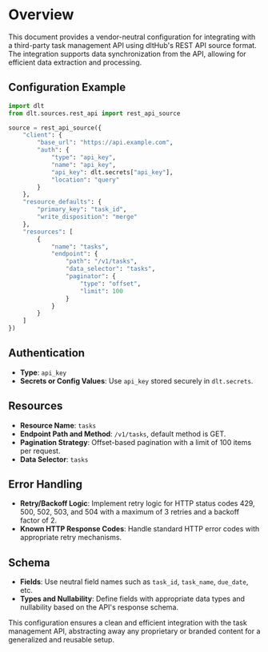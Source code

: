 # Overview

This document provides a vendor-neutral configuration for integrating with a third-party task management API using dltHub's REST API source format. The integration supports data synchronization from the API, allowing for efficient data extraction and processing.

## Configuration Example

```python
import dlt
from dlt.sources.rest_api import rest_api_source

source = rest_api_source({
    "client": {
        "base_url": "https://api.example.com",
        "auth": {
            "type": "api_key",
            "name": "api_key",
            "api_key": dlt.secrets["api_key"],
            "location": "query"
        }
    },
    "resource_defaults": {
        "primary_key": "task_id",
        "write_disposition": "merge"
    },
    "resources": [
        {
            "name": "tasks",
            "endpoint": {
                "path": "/v1/tasks",
                "data_selector": "tasks",
                "paginator": {
                    "type": "offset",
                    "limit": 100
                }
            }
        }
    ]
})
```

## Authentication

- **Type**: `api_key`
- **Secrets or Config Values**: Use `api_key` stored securely in `dlt.secrets`.

## Resources

- **Resource Name**: `tasks`
- **Endpoint Path and Method**: `/v1/tasks`, default method is GET.
- **Pagination Strategy**: Offset-based pagination with a limit of 100 items per request.
- **Data Selector**: `tasks`

## Error Handling

- **Retry/Backoff Logic**: Implement retry logic for HTTP status codes 429, 500, 502, 503, and 504 with a maximum of 3 retries and a backoff factor of 2.
- **Known HTTP Response Codes**: Handle standard HTTP error codes with appropriate retry mechanisms.

## Schema

- **Fields**: Use neutral field names such as `task_id`, `task_name`, `due_date`, etc.
- **Types and Nullability**: Define fields with appropriate data types and nullability based on the API's response schema.

This configuration ensures a clean and efficient integration with the task management API, abstracting away any proprietary or branded content for a generalized and reusable setup.